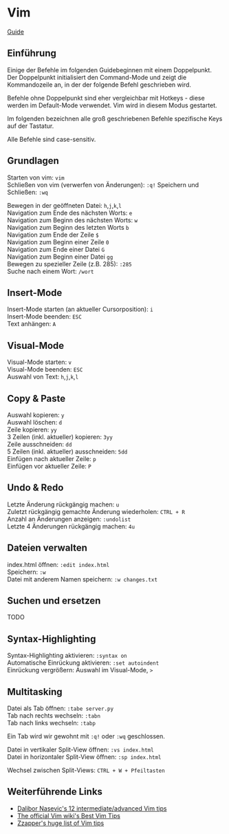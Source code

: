 # Vim

[Guide](https://getintodevops.com/blog/how-the-hell-do-i-exit-a-beginners-guide-to-vim)

## Einführung

Einige der Befehle im folgenden Guidebeginnen mit einem Doppelpunkt.  
Der Doppelpunkt initialisiert den Command-Mode und zeigt die Kommandozeile an,
in der der folgende Befehl geschrieben wird.

Befehle ohne Doppelpunkt sind eher vergleichbar mit Hotkeys - diese werden im Default-Mode verwendet. Vim wird in diesem Modus gestartet.

Im folgenden bezeichnen alle groß geschriebenen Befehle spezifische Keys auf der Tastatur.

Alle Befehle sind case-sensitiv.

## Grundlagen

Starten von vim: ```vim```  
Schließen von vim (verwerfen von Änderungen): ```:q!```
Speichern und Schließen: ```:wq```

Bewegen in der geöffneten Datei: ```h```,```j```,```k```,```l```  
Navigation zum Ende des nächsten Worts: ```e```  
Navigation zum Beginn des nächsten Worts: ```w```  
Navigation zum Beginn des letzten Worts ```b```  
Navigation zum Ende der Zeile ```$```  
Navigation zum Beginn einer Zeile ```0```  
Navigation zum Ende einer Datei ```G```  
Navigation zum Beginn einer Datei ```gg```  
Bewegen zu spezieller Zeile (z.B. 285): ```:285```  
Suche nach einem Wort: ```/wort```  

## Insert-Mode

Insert-Mode starten (an aktueller Cursorposition): ```i```  
Insert-Mode beenden: ```ESC```  
Text anhängen: ```A```  

## Visual-Mode

Visual-Mode starten: ```v```  
Visual-Mode beenden: ```ESC```  
Auswahl von Text: ```h```,```j```,```k```,```l```  

## Copy & Paste

Auswahl kopieren:  ```y```  
Auswahl löschen: ```d```  
Zeile kopieren: ```yy```  
3 Zeilen (inkl. aktueller) kopieren: ```3yy```  
Zeile ausschneiden: ```dd```    
5 Zeilen (inkl. aktueller) ausschneiden: ```5dd```  
Einfügen nach aktueller Zeile: ```p```  
Einfügen vor aktueller Zeile: ```P```

## Undo & Redo

Letzte Änderung rückgängig machen: ```u```  
Zuletzt rückgängig gemachte Änderung wiederholen: ```CTRL + R```  
Anzahl an Änderungen anzeigen: ```:undolist```  
Letzte 4 Änderungen rückgängig machen: ```4u```

## Dateien verwalten

index.html öffnen: ```:edit index.html```  
Speichern: ```:w```  
Datei mit anderem Namen speichern: ```:w changes.txt```

## Suchen und ersetzen

TODO

## Syntax-Highlighting

Syntax-Highlighting aktivieren: ```:syntax on```  
Automatische Einrückung aktivieren: ```:set autoindent```  
Einrückung vergrößern: Auswahl im Visual-Mode, ```>```

## Multitasking

Datei als Tab öffnen: ```:tabe server.py```  
Tab nach rechts wechseln: ```:tabn```  
Tab nach links wechseln: ```:tabp```  

Ein Tab wird wir gewohnt mit ```:q!``` oder ```:wq``` geschlossen.

Datei in vertikaler Split-View öffnen: ```:vs index.html```  
Datei in horizontaler Split-View öffnen: ```:sp index.html```  

Wechsel zwischen Split-Views: ```CTRL + W + Pfeiltasten```

## Weiterführende Links

* [Dalibor Nasevic's 12 intermediate/advanced Vim tips](http://dalibornasevic.com/posts/43-12-vim-tips)
* [The official Vim wiki's Best Vim Tips](http://vim.wikia.com/wiki/Best_Vim_Tips)
* [Zzapper's huge list of Vim tips](http://zzapper.co.uk/vimtips.html)
